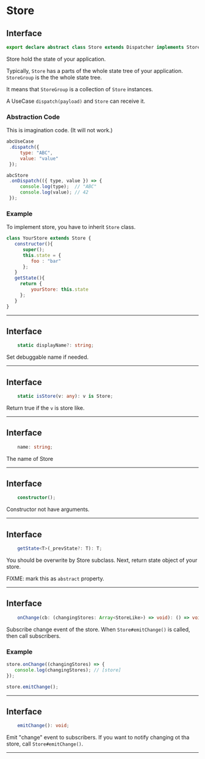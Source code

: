 # Store
<!-- THIS DOCUMENT IS AUTOMATICALLY GENERATED FROM src/*.ts -->
<!-- Please edit src/*.ts and `npm run build:docs:api` -->















## Interface
```typescript
export declare abstract class Store extends Dispatcher implements StoreLike {
```

Store hold the state of your application.

Typically, `Store` has a parts of the whole state tree of your application.
`StoreGroup` is the the whole state tree.

It means that `StoreGroup` is a collection of `Store` instances.

A UseCase `dispatch(payload)` and `Store` can receive it.

### Abstraction Code

This is imagination code. (It will not work.)

```js
abcUseCase
 .dispatch({
     type: "ABC",
     value: "value"
 });

abcStore
 .onDispatch(({ type, value }) => {
     console.log(type);  // "ABC"
     console.log(value); // 42
 });
```

### Example

To implement store, you have to inherit `Store` class.

```js
class YourStore extends Store {
   constructor(){
      super();
      this.state = {
         foo : "bar"
      };
   }
   getState(){
     return {
         yourStore: this.state
     };
   }
}
```

----









## Interface
```typescript
    static displayName?: string;
```

Set debuggable name if needed.

----









## Interface
```typescript
    static isStore(v: any): v is Store;
```

Return true if the `v` is store like.

----









## Interface
```typescript
    name: string;
```

The name of Store

----









## Interface
```typescript
    constructor();
```

Constructor not have arguments.

----









## Interface
```typescript
    getState<T>(_prevState?: T): T;
```

You should be overwrite by Store subclass.
Next, return state object of your store.

FIXME: mark this as `abstract` property.

----









## Interface
```typescript
    onChange(cb: (changingStores: Array<StoreLike>) => void): () => void;
```

Subscribe change event of the store.
When `Store#emitChange()` is called, then call subscribers.

### Example

```js
store.onChange((changingStores) => {
   console.log(changingStores); // [store]
});

store.emitChange();
```

----









## Interface
```typescript
    emitChange(): void;

```

Emit "change" event to subscribers.
If you want to notify changing ot tha store, call `Store#emitChange()`.

----


